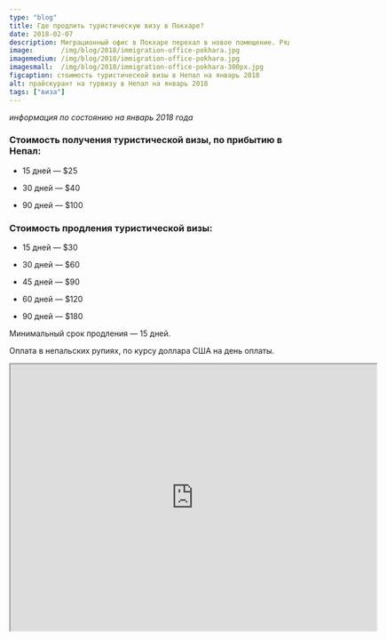 ```yaml
---
type: "blog"
title: Где продлить туристическую визу в Покхаре?
date: 2018-02-07
description: Миграционный офис в Покхаре перехал в новое помещение. Рядом с отделением туристического офиса (где выдают пермиты).
image:       /img/blog/2018/immigration-office-pokhara.jpg
imagemedium: /img/blog/2018/immigration-office-pokhara.jpg
imagesmall:  /img/blog/2018/immigration-office-pokhara-300px.jpg
figcaption: стоимость туристической визы в Непал на январь 2018
alt: прайскурант на турвизу в Непал на январь 2018
tags: ["виза"]
---
```


*информация по состоянию на январь 2018 года*

### Стоимость получения туристической визы, по прибытию в Непал:

* 15 дней — $25

* 30 дней — $40

* 90 дней — $100

### Стоимость продления туристической визы:

* 15 дней — $30

* 30 дней — $60

* 45 дней — $90

* 60 дней — $120

* 90 дней — $180

Минимальный срок продления — 15 дней.

Оплата в непальских рупиях, по курсу доллара США на день оплаты.

<iframe class="mv3" src="https://www.google.com/maps/d/embed?mid=1tiDoaQ_BowgVF4UhT5ZUy18CVmoPYW2V&hl=en" width="660" height="480"></iframe>